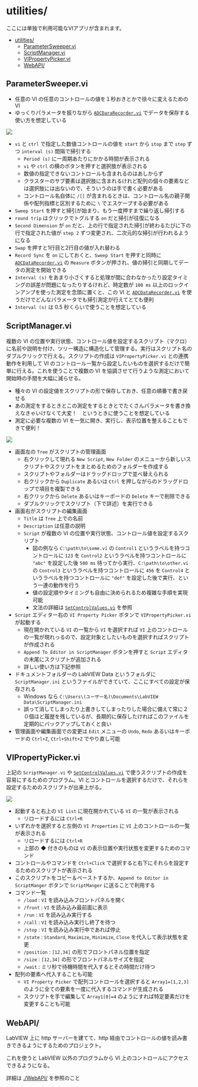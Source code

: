 utilities/
==

ここには単独で利用可能なVIアプリが含まれます。

- [utilities/](#utilities)
  - [ParameterSweeper.vi](#parametersweepervi)
  - [ScriptManager.vi](#scriptmanagervi)
  - [VIPropertyPicker.vi](#vipropertypickervi)
  - [WebAPI/](#webapi)

ParameterSweeper.vi
--

- 任意の VI の任意のコントロールの値を１秒おきとかで徐々に変えるための VI
- ゆっくりパラメータを振りながら [`ADCDaraRecorder.vi`](../hardware/#adcdatarecordervi--adc-の電圧値を記録するアプリ) でデータを保存する使い方を想定している

![](image4md/panel-ParameterSweeper.png)

- `vi` と `ctrl` で指定した数値コントロールの値を `start` から `stop` まで `step` ずつ `interval (s)` 間隔で掃引する
  - `Period (s)` に一周期あたりにかかる時間が表示される
  - `vi` や `ctrl` の横のボタンを押すと選択肢が表示される
  - 数値の指定できないコントロールも含まれるのはあしからず
  - クラスターのサブ要素は選択肢に含まれるけれど配列の個々の要素などは選択肢には出ないので、そういうのは手で書く必要がある
  - コントロール名自体に `/[]` が含まれるときは、コントロール名の親子関係や配列指標と区別するために `\` でエスケープする必要がある
- `Sweep Start` を押すと掃引が始まり、もう一度押すまで繰り返し掃引する
- `round trip` はクリックでトグルする `on` だと掃引が往復になる
- `Second Dimension` が `on` だと、上の行で指定された掃引が終わるたびに下の行で指定された値が `step 2` ずつ変更され、二次元的な掃引が行われるようになる
- `Swap` を押すと1行目と2行目の値が入れ替わる
- `Record Sync` を `on` にしておくと、`Sweep Start` を押すと同時に [`ADCDataRecorder.vi`](../hardware/#adcdatarecordervi--adc-の電圧値を記録するアプリ) の `Measure` ボタンが押され、値の掃引と同期してデータの測定を開始できる
- `Interval (s)` をあまり小さくすると処理が間に合わなかったり設定タイミングの誤差が問題になったりするけれど、時定数が `100 ms` 以上のロックインアンプを使った測定を念頭に置くと、この VI と [`ADCDataRecorder.vi`](../hardware/#adcdatarecordervi--adc-の電圧値を記録するアプリ) を使うだけでどんなパラメータでも掃引測定が行えてとても便利
- `Interval (s)` は 0.5 秒くらいで使うことを想定している

ScriptManager.vi
--

複数の VI の位置や実行状態、コントロール値を設定するスクリプト（マクロ）に名前や説明を付け、ツリー構造に構造化して管理する。実行はスクリプト名のダブルクリックで行える。スクリプトの作成は `VIPropertyPicker.vi` との連携動作を利用して VI のコントロール一覧から設定したいものを選択するだけで簡単に行える。これを使うことで複数の VI を協調させて行うような測定において開始時の手間を大幅に減らせる。

- 種々の VI の設定値をスクリプトの形で保存しておき、任意の順番で書き戻せる
- あの測定をするときとこの測定をするときとでたくさんパラメータを書き換えなきゃいけなくて大変！　というときに使うことを想定している
- 測定に必要な複数の VI を一気に開き、実行し、表示位置を整えることもできて便利！


![](image4md/panel-ScriptManager.png)

- 画面左の `Tree` がスクリプトの管理画面
  - 右クリックして現れる `New Script`, `New Folder` のメニューから新しいスクリプトやスクリプトをまとめるためのフォルダーを作成する
  - スクリプトやフォルダーはドラッグドロップで並べ替えられる
  - 右クリックから `Duplicate` あるいは `Ctrl` を押しながらのドラッグドロップで項目を複製できる
  - 右クリックから `Delete` あるいはキーボードの `Delete` キーで削除できる
  - ダブルクリックでスクリプト（下で詳述）を実行できる
- 画面右がスクリプトの編集画面
  - `Title` は `Tree` 上での名前
  - `Description` は任意の説明
  - `Script` が複数の VI の位置や実行状態、コントロール値を設定するスクリプト
    - 図の例なら `C:\path\to\some.vi` の `Control1` というラベルを持つコントロールに `123` を `Control2` というラベルを持つコントロールに `"abc"` を設定した後 `500 ms` 待ってから実行、`C:\path\to\other.vi` の `Control3` というラベルを持つコントロールに `456` を `Control4` というラベルを持つコントロールに `"def"` を設定した後で実行、という一連の動作を行う
    - 値の設定順やタイミングも自由に決められるため複雑な手順を実現可能
    - 文法の詳細は [`SetControlValues.vi`](../lib/SetGetControlValue/#setcontrolvaluesvi) を参照
- `Script` エディター右の `VI Property Picker` ボタンで `VIPropertyPicker.vi` が起動する
  - 現在開かれている `VI` の一覧から `VI` を選択すれば `VI` 上のコントロールの一覧が現れっるので、設定対象としたいものを選択すればスクリプトが作成される
  - `Append To Editor in ScriptManager` ボタンを押すと `Script` エディタの末尾にスクリプトが追加される
  - 詳しい使い方は下記参照
- ドキュメントフォルダーの LabVIEW Data というフォルダに `ScriptManager.ini` というファイルができていて、ここにすべての設定が保存される
  - Windows なら `C:\Users\(ユーザー名)\Documents\LabVIEW Data\ScriptManager.ini`
  - 誤って消してしまったり上書きしてしまったりした場合に備えて常に２０個ほど履歴を残しているが、長期的に保存したければこのファイルを定期的にバックアップしておくと良い
- 管理画面や編集画面での変更は `Edit` メニューの `Undo`, `Redo` あるいはキーボードの `Ctrl+Z`, `Ctrl+Shift+Z` でやり直し可能


VIPropertyPicker.vi
--

上記の `ScriptManager.vi` や [`SetControlValues.vi`](../lib/SetGetControlValue/#setcontrolvaluesvi) で使うスクリプトの作成を容易にするためのプログラム。VI とコントロールを選択するだけで、それらを設定するためのスクリプトが出来上がる。

![](image4md/panel-VIPropertyPicker.png)

- 起動すると右上の `VI List` に現在開かれている `VI` の一覧が表示される
  - リロードするには `Ctrl+R`
- いずれかを選択すると左側の `VI Properties` に `VI` 上のコントロールの一覧が表示される
  - リロードするには `Ctrl+R`
  - 上部の ◆ 付きのものは `VI` の表示位置や実行状態を変更するためのコマンド
- コントロールやコマンドを `Ctrl+Click` で選択すると右下にそれらを設定するためのスクリプトが表示される
- このスクリプトをコピー＆ペーストするか、`Append to Editor in ScriptManger` ボタンで `ScriptManger` に送ることで利用する
- コマンド一覧
  - `/load` : `VI` を読み込みフロントパネルを開く
  - `/front` : `VI` を読み込み最前面に表示
  - `/run` : `VI` を読み込み実行する
  - `/call` : `VI` を読み込み実行し終了を待つ
  - `/stop` : `VI` を読み込み実行中であれば停止
  - `/state` : `Standard`, `Maximize`, `Minimize`, `Close` を代入して表示状態を変更
  - `/position` : `[12,34]` の形でフロントパネル位置を指定
  - `/size` : `[12,34]` の形でフロントパネルサイズを指定
  - `/wait` : ミリ秒で待機時間を代入するとその時間だけ待つ
- 配列の要素へ代入することも可能
  - `VI Property Picker` で配列コントロールを選択すると `Array1=[1,2,3]` のように全ての要素を一度に代入するコマンドが生成される
  - スクリプトを手で編集して `Array1[0]=4` のようにすれば特定要素だけを変更することも可能

WebAPI/
--

LabVIEW 上に http サーバーを建てて、http 経由でコントロールの値を読み書きできるようにするためのプロジェクト。

これを使うと LabVIEW 以外のプログラムから VI 上のコントロールにアクセスできるようになる。

詳細は [./WebAPI/](WebAPI/) を参照のこと
